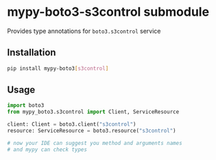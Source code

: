 # mypy-boto3-s3control submodule

Provides type annotations for `boto3.s3control` service

## Installation

```bash
pip install mypy-boto3[s3control]
```

## Usage

```python
import boto3
from mypy_boto3.s3control import Client, ServiceResource

client: Client = boto3.client("s3control")
resource: ServiceResource = boto3.resource("s3control")

# now your IDE can suggest you method and arguments names
# and mypy can check types
```

